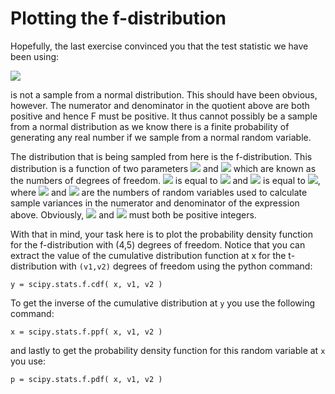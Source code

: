 # Plotting the f-distribution

Hopefully, the last exercise convinced you that the test statistic we have been using:

![](https://render.githubusercontent.com/render/math?math=F=\frac{\left(\frac{S_1^2}{\sigma_1^2}\right)}{\left(\frac{S_2^2}{\sigma_2^2}\right)}=\frac{1}{\lambda_0}\frac{S_1^2}{S_2^2})

is not a sample from a normal distribution.  This should have been obvious, however.  The numerator and denominator in the quotient above are both positive and hence F must be positive.   It thus cannot possibly be a sample from a normal distribution as we know there is a finite probability of generating any real number if we sample from a normal random variable.

The distribution that is being sampled from here is the f-distribution.  This distribution is a function of two parameters ![](https://render.githubusercontent.com/render/math?math=v_1) and ![](https://render.githubusercontent.com/render/math?math=v_2) which are known as the numbers of degrees of freedom.  ![](https://render.githubusercontent.com/render/math?math=v_1) is equal to ![](https://render.githubusercontent.com/render/math?math=N_1-1) and ![](https://render.githubusercontent.com/render/math?math=v_2) is equal to ![](https://render.githubusercontent.com/render/math?math=N_2-1), where ![](https://render.githubusercontent.com/render/math?math=N_1) and ![](https://render.githubusercontent.com/render/math?math=N_2) are the numbers of random variables used to calculate sample variances in the numerator and denominator of the expression above.  Obviously, ![](https://render.githubusercontent.com/render/math?math=v_1) and ![](https://render.githubusercontent.com/render/math?math=v_2) must both be positive integers.

With that in mind, your task here is to plot the probability density function for the f-distribution with (4,5) degrees of freedom.  Notice that you can extract the value of the cumulative distribution function at x for the t-distribution with `(v1,v2)` degrees of freedom using the python command:

````
y = scipy.stats.f.cdf( x, v1, v2 )
````

To get the inverse of the cumulative distribution at `y` you use the following command:

````
x = scipy.stats.f.ppf( x, v1, v2 )
````

and lastly to get the probability density function for this random variable at `x` you use: 

````
p = scipy.stats.f.pdf( x, v1, v2 )
````
